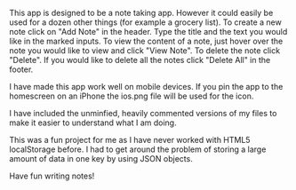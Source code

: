 This app is designed to be a note taking app. However it could easily be used for a dozen other things (for example a grocery list). To create a new note click on "Add Note" in the header. Type the title and the text you would like in the marked inputs. To view the content of a note, just hover over the note you would like to view and click "View Note". To delete the note click "Delete". If you would like to delete all the notes click "Delete All" in the footer.

I have made this app work well on mobile devices. If you pin the app to the homescreen on an iPhone the ios.png file will be used for the icon.

I have included the unminfied, heavily commented versions of my files to make it easier to understand what I am doing.

This was a fun project for me as I have never worked with HTML5 localStorage before. I had to get around the problem of storing a large amount of data in one key by using JSON objects.

Have fun writing notes!